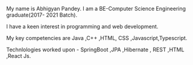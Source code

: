  My name is Abhigyan Pandey. I am a BE-Computer Science Engineering graduate(2017- 2021 Batch).
  
 I have a keen interest in programming and web development.
 
 My key competencies are Java ,C++ ,HTML, CSS ,Javascript,Typescript.
 
Technlologies worked upon - SpringBoot ,JPA ,Hibernate , REST ,HTML ,React Js.
